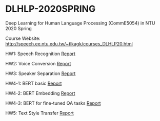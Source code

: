 # DLHLP-2020SPRING
Deep Learning for Human Language Processing (CommE5054) in NTU 2020 Spring

Course Website: http://speech.ee.ntu.edu.tw/~tlkagk/courses_DLHLP20.html

HW1: Speech Recognition [Report](https://github.com/joshchang1112/DLHLP-2020SPRING/blob/main/hw1/report.pdf)

HW2: Voice Conversion [Report](https://github.com/joshchang1112/DLHLP-2020SPRING/blob/main/hw2/report.pdf)

HW3: Speaker Separation [Report](https://github.com/joshchang1112/DLHLP-2020SPRING/blob/main/hw3/report.pdf)

HW4-1: BERT basic [Report](https://github.com/joshchang1112/DLHLP-2020SPRING/blob/main/hw4/report.pdf)

HW4-2: BERT Embedding [Report](https://github.com/joshchang1112/DLHLP-2020SPRING/blob/main/hw4-2/report.pdf)

HW4-3: BERT for fine-tuned QA tasks [Report](https://github.com/joshchang1112/DLHLP-2020SPRING/blob/main/hw4-3/report.pdf)

HW5: Text Style Transfer [Report](https://github.com/joshchang1112/DLHLP-2020SPRING/blob/main/hw5/report.pdf)


